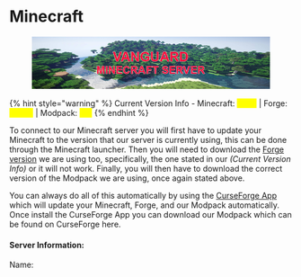 # Minecraft

<figure><img src="../.gitbook/assets/mc_banner (1).png" alt=""><figcaption></figcaption></figure>

{% hint style="warning" %}
Current Version Info - Minecraft: <mark style="color:yellow;">1.19.2</mark> | Forge: <mark style="color:yellow;">43.2.0</mark> | Modpack: <mark style="color:yellow;">01a</mark>
{% endhint %}

To connect to our Minecraft server you will first have to update your Minecraft to the version that our server is currently using, this can be done through the Minecraft launcher. Then you will need to download the [Forge version](https://adfoc.us/serve/sitelinks/?id=271228\&url=https://maven.minecraftforge.net/net/minecraftforge/forge/1.19.2-43.2.0/forge-1.19.2-43.2.0-installer.jar) we are using too, specifically, the one stated in our _(Current Version Info)_ or it will not work. Finally, you will then have to download the correct version of the Modpack we are using, once again stated above.

You can always do all of this automatically by using the [CurseForge App](https://download.curseforge.com/) which will update your Minecraft, Forge, and our Modpack automatically. Once install the CurseForge App you can download our Modpack which can be found on CurseForge here.

#### Server Information:

Name:
